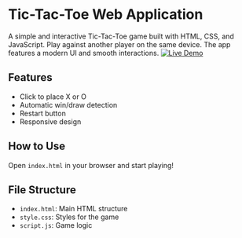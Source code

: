 # Tic-Tac-Toe Web Application

A simple and interactive Tic-Tac-Toe game built with HTML, CSS, and JavaScript. Play against another player on the same device. The app features a modern UI and smooth interactions.
[![Live Demo](https://img.shields.io/badge/Live-Demo-brightgreen?style=for-the-badge)](https://harshloya24.github.io/PRODIGY_WD_03/)

## Features
- Click to place X or O
- Automatic win/draw detection
- Restart button
- Responsive design

## How to Use
Open `index.html` in your browser and start playing!

## File Structure
- `index.html`: Main HTML structure
- `style.css`: Styles for the game
- `script.js`: Game logic


